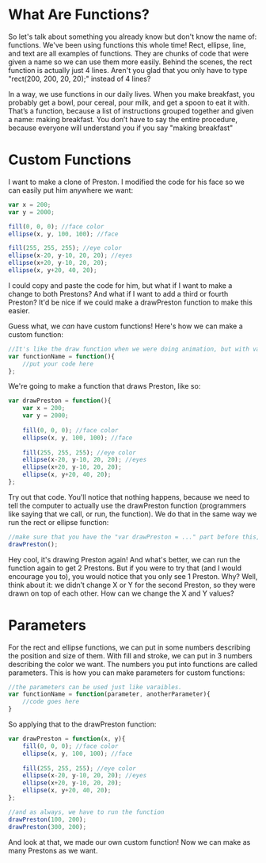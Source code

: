# What Are Functions?
So let's talk about something you already know but don't know the name of: functions.
We've been using functions this whole time! Rect, ellipse, line, and text are all examples of functions.
They are chunks of code that were given a name so we can use them more easily. Behind the scenes, the rect function is actually just 4 lines. Aren't you glad that you only have to type "rect(200, 200, 20, 20);" instead of 4 lines?

In a way, we use functions in our daily lives. When you make breakfast, you probably get a bowl, pour cereal, pour milk, and get a spoon to eat it with. That’s a function, because a list of instructions grouped together and given a name: making breakfast. You don’t have to say the entire procedure, because everyone will understand you if you say "making breakfast"

# Custom Functions
I want to make a clone of Preston. I modified the code for his face so we can easily put him anywhere we want:
```js
var x = 200;
var y = 2000;

fill(0, 0, 0); //face color
ellipse(x, y, 100, 100); //face

fill(255, 255, 255); //eye color
ellipse(x-20, y-10, 20, 20); //eyes
ellipse(x+20, y-10, 20, 20);
ellipse(x, y+20, 40, 20);
```
I could copy and paste the code for him, but what if I want to make a change to both Prestons? And what if I want to add a third or fourth Preston? It'd be nice if we could make a drawPreston function to make this easier.

Guess what, we *can* have custom functions! Here's how we can make a custom function:
```js
//It's like the draw function when we were doing animation, but with var at the beginning, and a different name. We have var at the beginning because functions are technically a variable.
var functionName = function(){
    //put your code here
};
```
We're going to make a function that draws Preston, like so:
```js
var drawPreston = function(){
    var x = 200;
    var y = 2000;
    
    fill(0, 0, 0); //face color
    ellipse(x, y, 100, 100); //face
    
    fill(255, 255, 255); //eye color
    ellipse(x-20, y-10, 20, 20); //eyes
    ellipse(x+20, y-10, 20, 20);
    ellipse(x, y+20, 40, 20);
};
```
Try out that code. You'll notice that nothing happens, because we need to tell the computer to actually use the drawPreston function (programmers like saying that we call, or run, the function). We do that in the same way we run the rect or ellipse function:
```js
//make sure that you have the "var drawPreston = ..." part before this, or else the computer won't get what you mean
drawPreston();
```
Hey cool, it's drawing Preston again! And what's better, we can run the function again to get 2 Prestons. But if you were to try that (and I would encourage you to), you would notice that you only see 1 Preston. Why? Well, think about it: we didn’t change X or Y for the second Preston, so they were drawn on top of each other. How can we change the X and Y values?

# Parameters
For the rect and ellipse functions, we can put in some numbers describing the position and size of them. With fill and stroke, we can put in 3 numbers describing the color we want. The numbers you put into functions are called parameters. This is how you can make parameters for custom functions:
```js
//the parameters can be used just like varaibles.
var functionName = function(parameter, anotherParameter){
    //code goes here
}
```
So applying that to the drawPreston function:
```js
var drawPreston = function(x, y){
    fill(0, 0, 0); //face color
    ellipse(x, y, 100, 100); //face
    
    fill(255, 255, 255); //eye color
    ellipse(x-20, y-10, 20, 20); //eyes
    ellipse(x+20, y-10, 20, 20);
    ellipse(x, y+20, 40, 20);
};

//and as always, we have to run the function
drawPreston(100, 200);
drawPreston(300, 200);
```
And look at that, we made our own custom function! Now we can make as many Prestons as we want.
